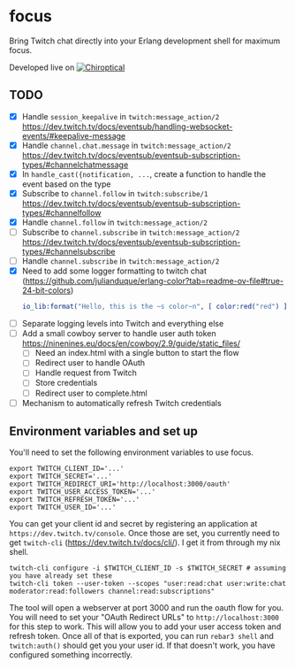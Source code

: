 focus
=====

Bring Twitch chat directly into your Erlang development shell for maximum focus.

Developed live on [![Chiroptical](https://img.shields.io/badge/twitch.tv-chiroptical-purple?logo=twitch&style=for-the-badge)](https://twitch.tv/chiroptical)</br>

TODO
---

- [x] Handle `session_keepalive` in `twitch:message_action/2` https://dev.twitch.tv/docs/eventsub/handling-websocket-events/#keepalive-message
- [x] Handle `channel.chat.message` in `twitch:message_action/2` https://dev.twitch.tv/docs/eventsub/eventsub-subscription-types/#channelchatmessage
- [x] In `handle_cast({notification, ...`, create a function to handle the event based on the type
- [x] Subscribe to `channel.follow` in `twitch:subscribe/1` https://dev.twitch.tv/docs/eventsub/eventsub-subscription-types/#channelfollow
- [x] Handle `channel.follow` in `twitch:message_action/2`
- [ ] Subscribe to `channel.subscribe` in `twitch:message_action/2` https://dev.twitch.tv/docs/eventsub/eventsub-subscription-types/#channelsubscribe
- [ ] Handle `channel.subscribe` in `twitch:message_action/2`
- [x] Need to add some logger formatting to twitch chat (https://github.com/julianduque/erlang-color?tab=readme-ov-file#true-24-bit-colors) 
  ```erlang
  io_lib:format("Hello, this is the ~s color~n", [ color:red("red") ])  
  ```
- [ ] Separate logging levels into Twitch and everything else
- [ ] Add a small cowboy server to handle user auth token https://ninenines.eu/docs/en/cowboy/2.9/guide/static_files/
  - [ ] Need an index.html with a single button to start the flow
  - [ ] Redirect user to handle OAuth
  - [ ] Handle request from Twitch
  - [ ] Store credentials
  - [ ] Redirect user to complete.html
- [ ] Mechanism to automatically refresh Twitch credentials

Environment variables and set up
----

You'll need to set the following environment variables to use focus.

```
export TWITCH_CLIENT_ID='...'
export TWITCH_SECRET='...'
export TWITCH_REDIRECT_URI='http://localhost:3000/oauth'
export TWITCH_USER_ACCESS_TOKEN='...'
export TWITCH_REFRESH_TOKEN='...'
export TWITCH_USER_ID='...'
```

You can get your client id and secret by registering an application at
`https://dev.twitch.tv/console`. Once those are set, you currently need to get
`twitch-cli` (https://dev.twitch.tv/docs/cli/). I get it from through my nix
shell.

```
twitch-cli configure -i $TWITCH_CLIENT_ID -s $TWITCH_SECRET # assuming you have already set these
twitch-cli token --user-token --scopes "user:read:chat user:write:chat moderator:read:followers channel:read:subscriptions"
```

The tool will open a webserver at port 3000 and run the oauth flow for you.
You will need to set your "OAuth Redirect URLs"  to `http://localhost:3000`
for this step to work. This will allow you to add your user access token and
refresh token. Once all of that is exported, you can run `rebar3 shell` and
`twitch:auth()` should get you your user id. If that doesn't work, you have
configured something incorrectly.
